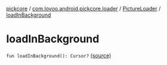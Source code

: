 [pickcore](../../index.md) / [com.lovoo.android.pickcore.loader](../index.md) / [PictureLoader](index.md) / [loadInBackground](./load-in-background.md)

# loadInBackground

`fun loadInBackground(): Cursor?` [(source)](https://github.com/lovoo/android-pickpic/blob/master/pickcore/src/main/kotlin/com/lovoo/android/pickcore/loader/PictureLoader.kt#L38)